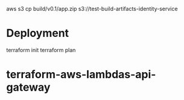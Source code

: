aws s3 cp build/v0.1/app.zip s3://test-build-artifacts-identity-service

# Deployment
terraform init
terraform plan




# terraform-aws-lambdas-api-gateway
